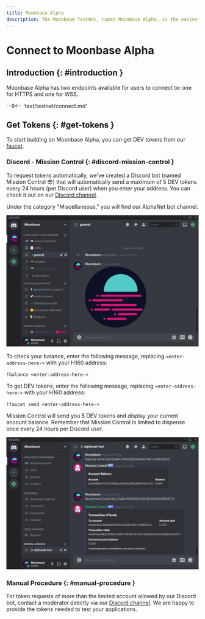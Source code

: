 ```yaml
---
title: Moonbase Alpha
description: The Moonbeam TestNet, named Moonbase Alpha, is the easiest way to get started with a Polkadot environment. Follow this tutorial to connect to the TestNet.
---
```


# Connect to Moonbase Alpha

## Introduction {: #introduction } 

Moonbase Alpha has two endpoints available for users to connect to: one for HTTPS and one for WSS.

--8<-- 'text/testnet/connect.md'

## Get Tokens {: #get-tokens } 

To start building on Moonbase Alpha, you can get DEV tokens from our [faucet](/getting-started/moonbase/faucet/).

### Discord - Mission Control {: #discord-mission-control } 

To request tokens automatically, we've created a Discord bot (named Mission Control :sunglasses:) that will automatically send a maximum of 5 DEV tokens every 24 hours (per Discord user) when you enter your address. You can check it out on our [Discord channel](https://discord.gg/PfpUATX).
 
Under the category "Miscellaneous," you will find our AlphaNet bot channel. 

![Discord1](/images/testnet/testnet-discord1.png)

To check your balance, enter the following message, replacing `<enter-address-here->` with your H160 address:

```
!balance <enter-address-here->
```

To get DEV tokens, enter the following message, replacing `<enter-address-here->` with your H160 address:
 
```
!faucet send <enter-address-here->
```

Mission Control will send you 5 DEV tokens and display your current account balance. Remember that Mission Control is limited to dispense once every 24 hours per Discord user.

![Discord2](/images/testnet/testnet-discord2.png)

### Manual Procedure {: #manual-procedure } 

For token requests of more than the limited account allowed by our Discord bot, contact a moderator directly via our [Discord channel](https://discord.gg/PfpUATX). We are happy to provide the tokens needed to test your applications.
